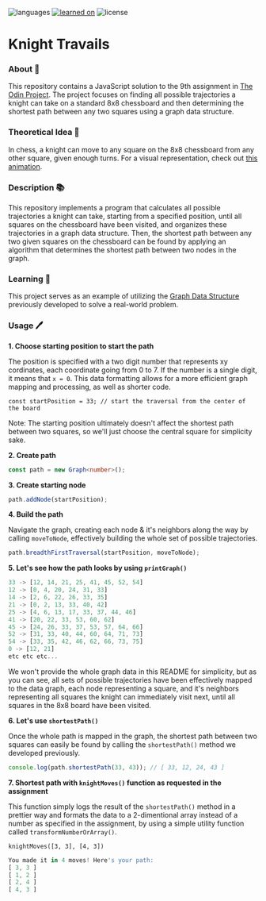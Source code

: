 ![languages](https://img.shields.io/badge/languages-ts-blue)
[![learned on](https://img.shields.io/badge/learned_on-the_odin_project-d19900)](https://www.theodinproject.com/lessons/javascript-knights-travails)
![license](https://img.shields.io/badge/license-MIT-green)

# Knight Travails

### About 📖

This repository contains a JavaScript solution to the 9th assignment in [The Odin Project](https://www.theodinproject.com/lessons/javascript-knights-travails). The project focuses on finding all possible trajectories a knight can take on a standard 8x8 chessboard and then determining the shortest path between any two squares using a graph data structure.

### Theoretical Idea 🐴

In chess, a knight can move to any square on the 8x8 chessboard from any other square, given enough turns. For a visual representation, check out [this animation](https://cdn.statically.io/gh/TheOdinProject/curriculum/284f0cdc998be7e4751e29e8458323ad5d320303/ruby_programming/computer_science/project_knights_travails/imgs/00.png).

### Description 📚

This repository implements a program that calculates all possible trajectories a knight can take, starting from a specified position, until all squares on the chessboard have been visited, and organizes these trajectories in a graph data structure. Then, the shortest path between any two given squares on the chessboard can be found by applying an algorithm that determines the shortest path between two nodes in the graph.

### Learning 🌱

This project serves as an example of utilizing the [Graph Data Structure](https://github.com/nightrunner4/graph-data-structure) previously developed to solve a real-world problem.

### Usage 🖊️

**1. Choose starting position to start the path**

The position is specified with a two digit number that represents xy cordinates, each coordinate going from 0 to 7. If the number is a single digit, it means that `x = 0`. This data formatting allows for a more efficient graph mapping and processing, as well as shorter code.

`const startPosition = 33; // start the traversal from the center of the board`

Note: The starting position ultimately doesn't affect the shortest path between two squares, so
we'll just choose the central square for simplicity sake.

**2. Create path**

```typescript
const path = new Graph<number>();
```

**3. Create starting node**

```typescript
path.addNode(startPosition);
```

**4. Build the path**

Navigate the graph, creating each node & it's neighbors along the way by calling `moveToNode`, effectively building the whole set of possible trajectories.

```typescript
path.breadthFirstTraversal(startPosition, moveToNode);
```

**5. Let's see how the path looks by using `printGraph()`**

```typescript
33 -> [12, 14, 21, 25, 41, 45, 52, 54]
12 -> [0, 4, 20, 24, 31, 33]
14 -> [2, 6, 22, 26, 33, 35]
21 -> [0, 2, 13, 33, 40, 42]
25 -> [4, 6, 13, 17, 33, 37, 44, 46]
41 -> [20, 22, 33, 53, 60, 62]
45 -> [24, 26, 33, 37, 53, 57, 64, 66]
52 -> [31, 33, 40, 44, 60, 64, 71, 73]
54 -> [33, 35, 42, 46, 62, 66, 73, 75]
0 -> [12, 21]
etc etc etc...
```

We won't provide the whole graph data in this README for simplicity, but as you can see, all sets of possible trajectories have been effectively mapped to the data graph, each node representing a square, and it's neighbors representing all squares the knight can immediately visit next, until all squares in the 8x8 board have been visited.

**6. Let's use `shortestPath()`**

Once the whole path is mapped in the graph, the shortest path between two squares can easily be found by calling the `shortestPath()` method we developed previously.

```typescript
console.log(path.shortestPath(33, 43)); // [ 33, 12, 24, 43 ]
```

**7. Shortest path with `knightMoves()` function as requested in the assignment**

This function simply logs the result of the `shortestPath()` method in a prettier way and formats the data to a 2-dimentional array instead of a number as specified in the assignment, by using a simple utility function called `transformNumberOrArray()`.

`knightMoves([3, 3], [4, 3])`

```typescript
You made it in 4 moves! Here's your path:
[ 3, 3 ]
[ 1, 2 ]
[ 2, 4 ]
[ 4, 3 ]
```
